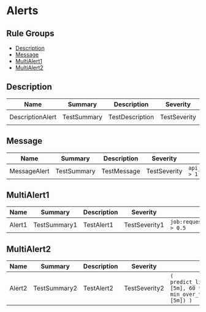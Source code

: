 # Alerts

## Rule Groups

* [Description](#description)
* [Message](#message)
* [MultiAlert1](#multialert1)
* [MultiAlert2](#multialert2)

## Description

|Name|Summary|Description|Severity|Expr|For|Runbook|
|---|---|---|---|---|---|---|
|DescriptionAlert|TestSummary|TestDescription|TestSeverity|`up == 0`|1w|[TestRunbookURL](TestRunbookURL)|

## Message

|Name|Summary|Description|Severity|Expr|For|Runbook|
|---|---|---|---|---|---|---|
|MessageAlert|TestSummary|TestMessage|TestSeverity|`api_http_request_latencies_second{quantile="0.5"} > 1`|15m|[TestRunbookURL](TestRunbookURL)|

## MultiAlert1

|Name|Summary|Description|Severity|Expr|For|Runbook|
|---|---|---|---|---|---|---|
|Alert1|TestSummary1|TestAlert1|TestSeverity1|`job:request_latency_seconds:mean5m{job="myjob"} > 0.5`|2d|[TestRunbookURL1](TestRunbookURL1)|

## MultiAlert2

|Name|Summary|Description|Severity|Expr|For|Runbook|
|---|---|---|---|---|---|---|
|Alert2|TestSummary2|TestAlert2|TestSeverity2|`(   predict_linear(prometheus_notifications_queue_length{job="prometheus"}[5m], 60 * 30) >   min_over_time(prometheus_notifications_queue_capacity{job="prometheus"}[5m]) )`||[TestRunbookURL2](TestRunbookURL2)|

